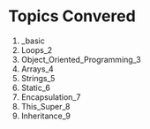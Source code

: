 # Topics Convered
1. _basic
2. Loops_2
3. Object_Oriented_Programming_3
4. Arrays_4
5. Strings_5
6. Static_6
7. Encapsulation_7
8. This_Super_8
9. Inheritance_9